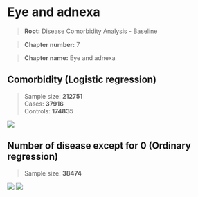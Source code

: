 # Eye and adnexa

> **Root:** Disease Comorbidity Analysis - Baseline

> **Chapter number:** 7  

> **Chapter name:** Eye and adnexa  

## Comorbidity (Logistic regression)
> Sample size: **212751**  
> Cases: **37916**  
> Controls: **174835**
<img src="/Chapter/Figures/Incidence/LG/Chapter_7.png"/>
<CsvTable src="/Chapter/Data/Incidence/LG/LG_Chapter_7.csv" label="🔍 View full results" />

## Number of disease except for 0 (Ordinary regression)
> Sample size: **38474**
<img src="/Chapter/Figures/Incidence/Histogram/Chapter_7_in.png"/>
<CsvTable src="/Chapter/Data/Incidence/Histogram/Chapter_7_in.csv" label="🔍 View full results" />

<img src="/Chapter/Figures/Incidence/ORD/Chapter_7.png"/>
<CsvTable src="/Chapter/Data/Incidence/ORD/ORD_Chapter_7.csv" label="🔍 View full results" />
